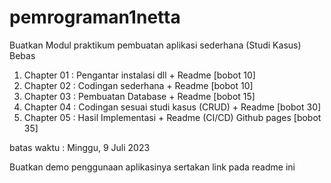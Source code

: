 # pemrograman1netta
Buatkan Modul praktikum pembuatan aplikasi sederhana (Studi Kasus) Bebas
1. Chapter 01 : Pengantar instalasi dll + Readme [bobot 10]
2. Chapter 02 : Codingan sederhana + Readme [bobot 10]
3. Chapter 03 : Pembuatan Database + Readme [bobot 15]
4. Chapter 04 : Codingan sesuai studi kasus (CRUD) + Readme [bobot 30]
5. Chapter 05 : Hasil Implementasi + Readme (CI/CD) Github pages [bobot 35]

batas waktu : Minggu, 9 Juli 2023

Buatkan demo penggunaan aplikasinya
sertakan link pada readme ini
